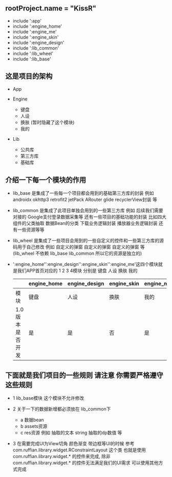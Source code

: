 ## rootProject.name = "KissR"

- include ':app'
- include ':engine_home'
- include ':engine_me'
- include ':engine_skin'
- include ':engine_design'
- include ':lib_common'
- include ':lib_wheel'
- include ':lib_base'

## 这是项目的架构

* App

* Engine
    - 键盘
    - 人设
    - 换肤 (暂时隐藏了这个模块)
    - 我的
* Lib
    - 公共库
    - 第三方库
    - 基础库

## 介绍一下每一个模块的作用

- lib_base 是集成了一些每一个项目都会用到的基础第三方库的封装 例如androidx okhttp3 retrofit2 jetPack
  ARouter glide recyclerView封装 等

- lib_common 是集成了此项目单独会用到的一些第三方库 例如 后续我们需要对接的 Google支付登录数据采集等
  还有一些项目的基础功能的封装 比如四大组件的父类抽取 数据Bean的分类 下载业务逻辑封装 播放器业务逻辑封装
  还有一些资源等等

- lib_wheel 是集成了一些项目会用到的一些自定义的控件和一些第三方库的源码用于自己修改 例如 自定义的弹窗
  自定义的弹窗 自定义的弹窗 等 (lib_wheel 不依赖 lib_base lib_common 所以它的资源是独立的)

- ':engine_home'':engine_design'':engine_skin'':engine_me'这四个模块就是我们APP首页对应的 1 2 3 4模块
  分别是 键盘 人设 换肤 我的

  |           | engine_home | engine_design | engine_skin | engine_me |
    |-----------|-------------|---------------|-------------|-----------|
  | 模块        | 键盘          | 人设            | 换肤          | 我的        |
  | 1.0版本是否开发 | 是           | 是             | 否           | 是         |

## 下面就是我们项目的一些规则 请注意 你需要严格遵守这些规则

- 1 lib_base模块 这个模块不允许修改

- 2 关于一下的数据新增都必须放在 lib_common下
    * a 数据bean
    * b assets资源
    * c res资源 例如 抽取的文本 string 抽取的dp数值 等

- 3 在需要完成UI为View切角 颜色渐变 带边框等UI的时候 参考com.ruffian.library.widget.RConstraintLayout
  这个类 也就是使用com.ruffian.library.widget.* 的控件来完成, 除非com.ruffian.library.widget.*
  的控件无法满足我们的UI需求 可以使用其他方式完成
